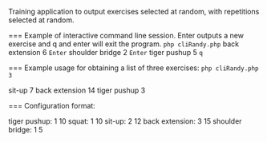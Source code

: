 Training application to output exercises selected at random, with repetitions selected at random.

=== Example of interactive command line session. Enter outputs a new exercise and q
  and enter will exit the program.
  `php cliRandy.php`
  back extension 6
  `Enter`
  shoulder bridge 2
  `Enter`
  tiger pushup 5
  `q`


=== Example usage for obtaining a list of three exercises:
  `php cliRandy.php 3`

  sit-up 7
  back extension 14
  tiger pushup 3


=== Configuration format:

  tiger pushup:    1   10
  squat:           1   10
  sit-up:          2   12
  back extension:  3   15
  shoulder bridge: 1   5

